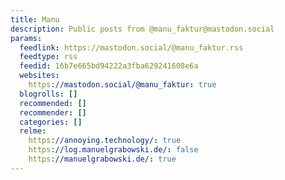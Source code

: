 ```yaml
---
title: Manu
description: Public posts from @manu_faktur@mastodon.social
params:
  feedlink: https://mastodon.social/@manu_faktur.rss
  feedtype: rss
  feedid: 16b7e665bd94222a3fba629241608e6a
  websites:
    https://mastodon.social/@manu_faktur: true
  blogrolls: []
  recommended: []
  recommender: []
  categories: []
  relme:
    https://annoying.technology/: true
    https://log.manuelgrabowski.de/: false
    https://manuelgrabowski.de/: true
---
```

